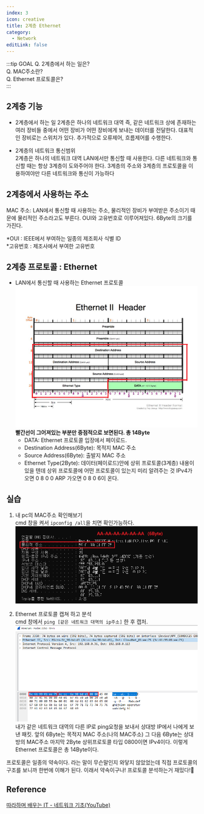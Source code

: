 ```yaml
---
index: 3
icon: creative
title: 2계층 Ethernet
category:
  - Network
editLink: false
---
```


:::tip GOAL
Q. 2계층에서 하는 일은?   
Q. MAC주소란?     
Q. Ethernet 프로토콜은?  
:::

## 2계층 기능

- 2계층에서 하는 일
  2계층은 하나의 네트워크 대역 즉, 같은 네트워크 상에
  존재하는 여러 장비들 중에서 어떤 장비가 어떤 장비에게 보내는 데이터를 전달한다.
  대표적인 장비로는 스위치가 있다.
  추가적으로 오류제어, 흐름제어를 수행한다.

- 2계층의 네트워크 통신범위   
  2계층은 하나의 네트워크 대역 LAN에서만 통신할 때 사용한다. 다른 네트워크와 통신할 때는
  항상 3계층이 도와주어야 한다. 3계층의 주소와 3계층의 프로토콜을 이용하여야만 다른 네트워크와 통신이 가능하다

## 2계층에서 사용하는 주소

MAC 주소: LAN에서 통신할 때 사용하는 주소, 물리적인 장비가 부여받은 주소이기 때문에 물리적인 주소라고도 부른다.
OUI와 고유번호로 이루어져있다. 6Byte의 크기를 가진다.

*OUI : IEEE에서 부여하는 일종의 제조회사 식별 ID  
*고유번호 : 제조사에서 부여한 고유번호

## 2계층 프로토콜 : Ethernet

- LAN에서 통신할 때 사용하는 Ethernet 프로토콜
  ![EthernetHeader](./img/EthernetHeader.png)
  **빨간선이 그어져있는 부분만 중점적으로 보면된다. 총 14Byte**  
  * DATA: Ethernet 프로토콜 입장에서 페이로드.  
  * Destination Address(6Byte): 목적지 MAC 주소   
  * Source Address(6Byte): 출발지 MAC 주소   
  * Ethernet Type(2Byte): 데이터(페이로드)안에 상위 프로토콜(3계층) 내용이 있을 텐데 상위 프로토콜에 어떤 프로토콜이 있는지 미리 알려주는 것 IPv4가 오면 0 8 0 0 ARP 가오면 0 8 0 6이 온다.

## 실습

1. 내 pc의 MAC주소 확인해보기  
   cmd 창을 켜서 `ipconfig /all`을 치면 확인가능하다.  
   ![mac-address](./img/3-mac-address.png)
 
2. Ethernet 프로토콜 캡쳐 하고 분석   
   cmd 창에서 `ping [같은 네트워크 대역의 ip주소]` 한 후 캡처.
   ![mac-address](./img/3-ethernet.png)
   내가 같은 네트워크 대역의 다른 IP로 ping요청을 보내서 상대방 IP에서 나에게 보낸 패킷.
   앞의 6Byte는 목적지 MAC 주소(나의 MAC주소) 그 다음 6Byte는 상대방의 MAC주소 
   마지막 2Byte 상위프로토콜 타입 0800이면 IPv4이다.
   이렇게 Ethernet 프로토콜은 총 14Byte이다.

프로토콜은 일종의 약속이다. 라는 말이 무슨말인지 와닿지 않았었는데 직접 프로토콜의 구조를 보니까 한번에 이해가 된다. 이래서 약속이구나! 프로토콜 분석하는거 재밌다!:woman_dancing:


## Reference
[따라하며 배우는 IT - 네트워크 기초(YouTube)](https://www.youtube.com/playlist?list=PL0d8NnikouEWcF1jJueLdjRIC4HsUlULi)

